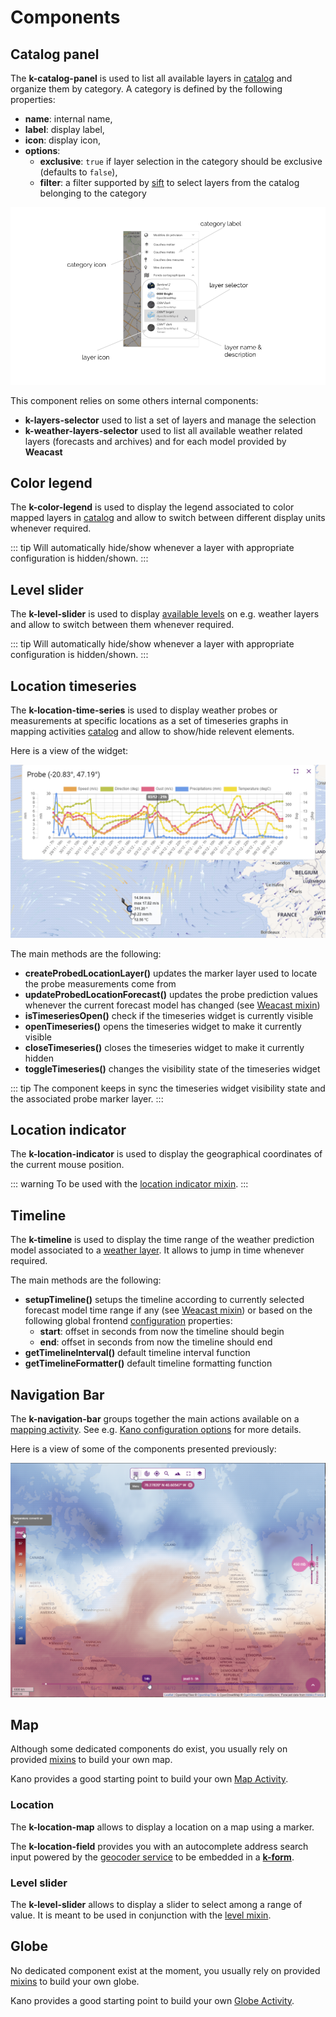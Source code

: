 # Components

## Catalog panel

The **k-catalog-panel** is used to list all available layers in [catalog](./services.md#catalog-service) and organize them by category. A category is defined by the following properties:
* **name**: internal name,
* **label**: display label,
* **icon**: display icon,
* **options**:
  * **exclusive**: `true` if layer selection in the category should be exclusive (defaults to `false`),
  * **filter**: a filter supported by [sift](https://github.com/crcn/sift.js) to select layers from the catalog belonging to the category

![Catalog panel](../../assets/layers-panel.png)

This component relies on some others internal components:
* **k-layers-selector** used to list a set of layers and manage the selection
* **k-weather-layers-selector** used to list all available weather related layers (forecasts and archives) and for each model provided by **Weacast**

## Color legend

The **k-color-legend** is used to display the legend associated to color mapped layers in [catalog](./services.md#catalog-service) and allow to switch between different display units whenever required.

::: tip
Will automatically hide/show whenever a layer with appropriate configuration is hidden/shown.
:::

## Level slider

The **k-level-slider** is used to display [available levels](./mixins.md#levels) on e.g. weather layers and allow to switch between them whenever required.

::: tip
Will automatically hide/show whenever a layer with appropriate configuration is hidden/shown.
:::

## Location timeseries

The **k-location-time-series** is used to display weather probes or measurements at specific locations as a set of timeseries graphs in mapping activities [catalog](./services.md#catalog-service) and allow to show/hide relevent elements.

Here is a view of the widget:

![Timeseries](../../assets/timeseries.png)

The main methods are the following:
* **createProbedLocationLayer()** updates the marker layer used to locate the probe measurements come from
* **updateProbedLocationForecast()** updates the probe prediction values whenever the current forecast model has changed (see [Weacast mixin](./mixins.md#weacast))
* **isTimeseriesOpen()** check if the timeseries widget is currently visible
* **openTimeseries()** opens the timeseries widget to make it currently visible
* **closeTimeseries()** closes the timeseries widget to make it currently hidden
* **toggleTimeseries()** changes the visibility state of the timeseries widget

::: tip
The component keeps in sync the timeseries widget visibility state and the associated probe marker layer.
:::

## Location indicator

The **k-location-indicator** is used to display the geographical coordinates of the current mouse position.

::: warning
To be used with the [location indicator mixin](./mixins.md#location-indicator).
:::

## Timeline

The **k-timeline** is used to display the time range of the weather prediction model associated to a [weather layer](./mixins.md#weacast). It allows to jump in time whenever required.

The main methods are the following:
* **setupTimeline()** setups the timeline according to currently selected forecast model time range if any (see [Weacast mixin](./mixins.md#weacast)) or based on the following global frontend [configuration](../../guides/basics/step-by-step.md#configuring-a-kapp) properties:
  * **start**: offset in seconds from now the timeline should begin
  * **end**: offset in seconds from now the timeline should end
* **getTimelineInterval()** default timeline interval function
* **getTimelineFormatter()** default timeline formatting function

## Navigation Bar

The **k-navigation-bar** groups together the main actions available on a [mapping activity](./mixins.md#activity). See e.g. [Kano configuration options](../kano/configuration.md) for more details.

Here is a view of some of the components presented previously:

![Mapping layout](../../assets/kano-components.png)

## Map

Although some dedicated components do exist, you usually rely on provided [mixins](./map-mixins.md) to build your own map.

Kano provides a good starting point to build your own [Map Activity](https://github.com/kalisio/kano/blob/master/src/components/MapActivity.vue).

### Location

The **k-location-map** allows to display a location on a map using a marker.

The **k-location-field** provides you with an autocomplete address search input powered by the [geocoder service](./services.md#geocoder-service) to be embedded in a [**k-form**](../core/components.md#forms).

### Level slider

The **k-level-slider** allows to display a slider to select among a range of
value. It is meant to be used in conjunction with the [level mixin](./mixins.md#level).

## Globe

No dedicated component exist at the moment, you usually rely on provided [mixins](./globe-mixins.md) to build your own globe.

Kano provides a good starting point to build your own [Globe Activity](https://github.com/kalisio/kano/blob/master/src/components/GlobeActivity.vue).
